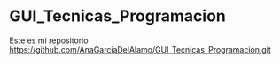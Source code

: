 # GUI_Tecnicas_Programacion

Este es mi repositorio https://github.com/AnaGarciaDelAlamo/GUI_Tecnicas_Programacion.git
